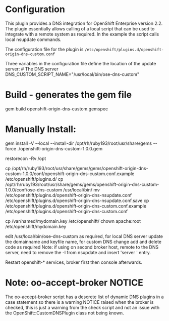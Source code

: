 # Configuration

This plugin provides a DNS integration for OpenShift Enterprise version 2.2.
The plugin essentially allows calling of a local script that can be used to integrate with a remote system as required.  In the example the script calls local nsupdate commands.

The configuration file for the plugin is ```/etc/openshift/plugins.d/openshift-origin-dns-custom.conf```

Three variables in the configuration file define the location of the update server:
    # The DNS server
    DNS_CUSTOM_SCRIPT_NAME="/usr/local/bin/ose-dns-custom"
    
# Build - generates the gem file
gem build openshift-origin-dns-custom.gemspec

# Manually Install:
gem install -V --local --install-dir /opt/rh/ruby193/root/usr/share/gems --force ./openshift-origin-dns-custom-1.0.0.gem

restorecon -Rv /opt

cp /opt/rh/ruby193/root/usr/share/gems/gems/openshift-origin-dns-custom-1.0.0/conf/openshift-origin-dns-custom.conf.example /etc/openshift/plugins.d/
cp /opt/rh/ruby193/root/usr/share/gems/gems/openshift-origin-dns-custom-1.0.0/conf/ose-dns-custom /usr/local/bin/
mv /etc/openshift/plugins.d/openshift-origin-dns-nsupdate.conf /etc/openshift/plugins.d/openshift-origin-dns-nsupdate.conf.save
cp /etc/openshift/plugins.d/openshift-origin-dns-custom.conf.example /etc/openshift/plugins.d/openshift-origin-dns-custom.conf

cp /var/named/mydomain.key /etc/openshift/
chown apache:root /etc/openshift/mydomain.key

edit /usr/local/bin/ose-dns-custom as required, for local DNS server update the domainname and keyfile name, for custom DNS change add and delete code as required
     Note: if using on second broker host, remote to the DNS server, need to remove the -l from nsupdate and insert 'server <IP address>' entry.

Restart openshift-* services, broker first then console afterwards.

# Note: oo-accept-broker NOTICE
The oo-accept-broker script has a descrete list of dynamic DNS plugins in a case statement so there is a warning NOTICE raised when the broker is checked, this is just a warning from the check script and not an issue with the OpenShift::CustomDNSPlugin class not being known.

